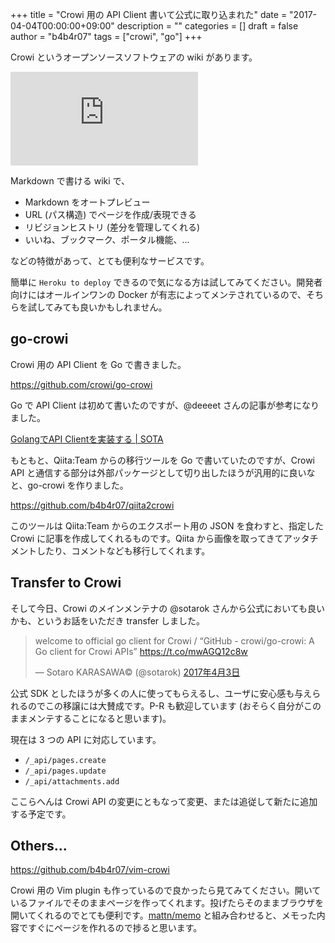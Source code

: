 +++
title = "Crowi 用の API Client 書いて公式に取り込まれた"
date = "2017-04-04T00:00:00+09:00"
description = ""
categories = []
draft = false
author = "b4b4r07"
tags = ["crowi", "go"]
+++

Crowi というオープンソースソフトウェアの wiki があります。


<iframe
  class="c-hatena-embed"
  src="https://hatenablog-parts.com/embed?url=http://site.crowi.wiki/"
  frameborder="0"
  scrolling="no">
</iframe>


Markdown で書ける wiki で、

- Markdown をオートプレビュー
- URL (パス構造) でページを作成/表現できる
- リビジョンヒストリ (差分を管理してくれる)
- いいね、ブックマーク、ポータル機能、...

などの特徴があって、とても便利なサービスです。

簡単に `Heroku to deploy` できるので気になる方は試してみてください。開発者向けにはオールインワンの Docker が有志によってメンテされているので、そちらを試してみても良いかもしれません。

## go-crowi

Crowi 用の API Client を Go で書きました。


<https://github.com/crowi/go-crowi>


Go で API Client は初めて書いたのですが、@deeeet さんの記事が参考になりました。


[GolangでAPI Clientを実装する | SOTA](http://deeeet.com/writing/2016/11/01/go-api-client/)


もともと、Qiita:Team からの移行ツールを Go で書いていたのですが、Crowi API と通信する部分は外部パッケージとして切り出したほうが汎用的に良いなと、go-crowi を作りました。

<https://github.com/b4b4r07/qiita2crowi>

このツールは Qiita:Team からのエクスポート用の JSON を食わすと、指定した Crowi に記事を作成してくれるものです。Qiita から画像を取ってきてアッタチメントしたり、コメントなども移行してくれます。

## Transfer to Crowi

そして今日、Crowi のメインメンテナの @sotarok さんから公式においても良いかも、というお話をいただき transfer しました。

<blockquote class="twitter-tweet" data-lang="ja"><p lang="en" dir="ltr">welcome to official go client for Crowi / “GitHub - crowi/go-crowi: A Go client for Crowi APIs” <a href="https://t.co/mwAGQ12c8w">https://t.co/mwAGQ12c8w</a></p>&mdash; Sotaro KARASAWA© (@sotarok) <a href="https://twitter.com/sotarok/status/848886736591568897">2017年4月3日</a></blockquote>
<script async src="//platform.twitter.com/widgets.js" charset="utf-8"></script>

公式 SDK としたほうが多くの人に使ってもらえるし、ユーザに安心感も与えられるのでこの移譲には大賛成です。P-R も歓迎しています (おそらく自分がこのままメンテすることになると思います)。

現在は 3 つの API に対応しています。

- `/_api/pages.create`
- `/_api/pages.update`
- `/_api/attachments.add`

ここらへんは Crowi API の変更にともなって変更、または追従して新たに追加する予定です。

## Others...

<https://github.com/b4b4r07/vim-crowi>

Crowi 用の Vim plugin も作っているので良かったら見てみてください。開いているファイルでそのままページを作ってくれます。投げたらそのままブラウザを開いてくれるのでとても便利です。[mattn/memo](https://github.com/mattn/memo) と組み合わせると、メモった内容ですぐにページを作れるので捗ると思います。
